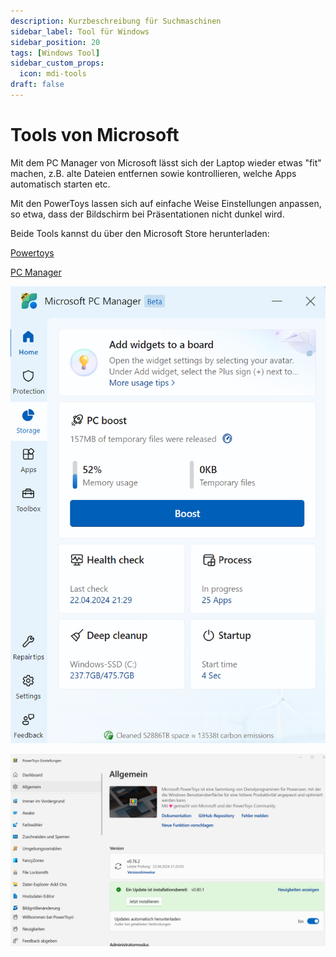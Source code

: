 ```yaml
---
description: Kurzbeschreibung für Suchmaschinen
sidebar_label: Tool für Windows
sidebar_position: 20
tags: [Windows Tool]
sidebar_custom_props:
  icon: mdi-tools
draft: false
---
```


# Tools von Microsoft

Mit dem PC Manager von Microsoft lässt sich der Laptop wieder etwas "fit" machen, z.B. alte Dateien entfernen sowie kontrollieren, welche Apps automatisch starten etc.

Mit den PowerToys lassen sich auf einfache Weise Einstellungen anpassen, so etwa, dass der Bildschirm bei Präsentationen nicht dunkel wird.

Beide Tools kannst du über den Microsoft Store herunterladen:

[Powertoys](https://apps.microsoft.com/detail/xp89dcgq3k6vld?hl=de-de&gl=DE)

[PC Manager](https://apps.microsoft.com/detail/9pm860492szd?hl=de-de&gl=CH)


![--width=300px](./pcmanager.png)

![](./powertoys.png)

